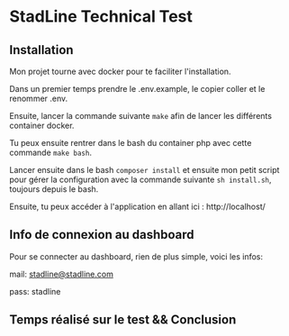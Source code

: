 # StadLine Technical Test

## Installation

Mon projet tourne avec docker pour te faciliter l'installation.

Dans un premier temps prendre le .env.example, le copier coller et le renommer .env.

Ensuite, lancer la commande suivante `make` afin de lancer les différents container docker.

Tu peux ensuite rentrer dans le bash du container php avec cette commande `make bash`.

Lancer ensuite dans le bash `composer install` et ensuite mon petit script pour gérer la configuration avec la commande
suivante `sh install.sh`, toujours depuis le bash.

Ensuite, tu peux accéder à l'application en allant ici : http://localhost/

## Info de connexion au dashboard

Pour se connecter au dashboard, rien de plus simple, voici les infos:

mail: stadline@stadline.com

pass: stadline


## Temps réalisé sur le test && Conclusion
